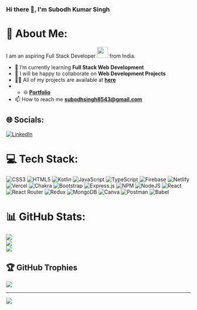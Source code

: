 ### Hi there 👋, I'm Subodh Kumar Singh 

# 💫 About Me:

I am an aspiring Full Stack Developer <img src="https://media.giphy.com/media/WUlplcMpOCEmTGBtBW/giphy.gif" width="30"> from India.
- 🌱 I’m currently learning **Full Stack Web Development**
- 👯 I will be happy to collaborate on **Web Development Projects**
- 👨‍💻 All of my projects are available at **[here](https://github.com/SubodhSingh8543?tab=repositories)**
- - 🌐 **[Portfolio](Subodhsingh8543.github.io)**
- 📫 How to reach me **subodhsingh8543@gmail.com**


## 🌐 Socials:
[![LinkedIn](https://img.shields.io/badge/LinkedIn-%230077B5.svg?logo=linkedin&logoColor=white)](https://linkedin.com/in/subodh-kumar-singh-1b73a2237) 

# 💻 Tech Stack:
![CSS3](https://img.shields.io/badge/css3-%231572B6.svg?style=for-the-badge&logo=css3&logoColor=white) ![HTML5](https://img.shields.io/badge/html5-%23E34F26.svg?style=for-the-badge&logo=html5&logoColor=white) ![Kotlin](https://img.shields.io/badge/kotlin-%230095D5.svg?style=for-the-badge&logo=kotlin&logoColor=white) ![JavaScript](https://img.shields.io/badge/javascript-%23323330.svg?style=for-the-badge&logo=javascript&logoColor=%23F7DF1E) ![TypeScript](https://img.shields.io/badge/typescript-%23007ACC.svg?style=for-the-badge&logo=typescript&logoColor=white) ![Firebase](https://img.shields.io/badge/firebase-%23039BE5.svg?style=for-the-badge&logo=firebase) ![Netlify](https://img.shields.io/badge/netlify-%23000000.svg?style=for-the-badge&logo=netlify&logoColor=#00C7B7) ![Vercel](https://img.shields.io/badge/vercel-%23000000.svg?style=for-the-badge&logo=vercel&logoColor=white) ![Chakra](https://img.shields.io/badge/chakra-%234ED1C5.svg?style=for-the-badge&logo=chakraui&logoColor=white) ![Bootstrap](https://img.shields.io/badge/bootstrap-%23563D7C.svg?style=for-the-badge&logo=bootstrap&logoColor=white) ![Express.js](https://img.shields.io/badge/express.js-%23404d59.svg?style=for-the-badge&logo=express&logoColor=%2361DAFB) ![NPM](https://img.shields.io/badge/NPM-%23000000.svg?style=for-the-badge&logo=npm&logoColor=white) ![NodeJS](https://img.shields.io/badge/node.js-6DA55F?style=for-the-badge&logo=node.js&logoColor=white) ![React](https://img.shields.io/badge/react-%2320232a.svg?style=for-the-badge&logo=react&logoColor=%2361DAFB) ![React Router](https://img.shields.io/badge/React_Router-CA4245?style=for-the-badge&logo=react-router&logoColor=white) ![Redux](https://img.shields.io/badge/redux-%23593d88.svg?style=for-the-badge&logo=redux&logoColor=white) ![MongoDB](https://img.shields.io/badge/MongoDB-%234ea94b.svg?style=for-the-badge&logo=mongodb&logoColor=white) ![Canva](https://img.shields.io/badge/Canva-%2300C4CC.svg?style=for-the-badge&logo=Canva&logoColor=white) ![Postman](https://img.shields.io/badge/Postman-FF6C37?style=for-the-badge&logo=postman&logoColor=white) ![Babel](https://img.shields.io/badge/Babel-F9DC3e?style=for-the-badge&logo=babel&logoColor=black)
# 📊 GitHub Stats:
![](https://github-readme-stats.vercel.app/api?username=SubodhSingh8543&theme=city_light&hide_border=false&include_all_commits=false&count_private=false)<br/>
![](https://github-readme-streak-stats.herokuapp.com/?user=SubodhSingh8543&theme=city_light&hide_border=false)<br/>
![](https://github-readme-stats.vercel.app/api/top-langs/?username=SubodhSingh8543&theme=city_light&hide_border=false&include_all_commits=false&count_private=false&layout=compact)

## 🏆 GitHub Trophies
![](https://github-profile-trophy.vercel.app/?username=SubodhSingh8543&theme=radical&no-frame=false&no-bg=true&margin-w=4)

---
[![](https://visitcount.itsvg.in/api?id=SubodhSingh8543&icon=0&color=0)](https://visitcount.itsvg.in)

<!-- Proudly created with GPRM ( https://gprm.itsvg.in ) -->
